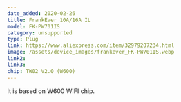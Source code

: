 ```yaml
---
date_added: 2020-02-26
title: FrankEver 10A/16A IL
model: FK-PW701IS
category: unsupported
type: Plug
link: https://www.aliexpress.com/item/32979207234.html
image: /assets/device_images/frankever_FK-PW701IS.webp
link2: 
link3: 
chip: TW02 V2.0 (W600)
---
```

It is based on W600 WIFI chip.
